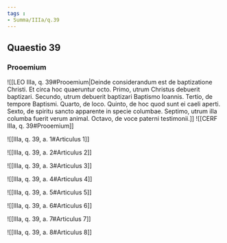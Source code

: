 ```yaml
---
tags : 
- Summa/IIIa/q.39
---
```


## Quaestio 39

### Prooemium

![[LEO IIIa, q. 39#Prooemium|Deinde considerandum est de baptizatione Christi. Et circa hoc quaeruntur octo. Primo, utrum Christus debuerit baptizari. Secundo, utrum debuerit baptizari Baptismo Ioannis. Tertio, de tempore Baptismi. Quarto, de loco. Quinto, de hoc quod sunt ei caeli aperti. Sexto, de spiritu sancto apparente in specie columbae. Septimo, utrum illa columba fuerit verum animal. Octavo, de voce paterni testimonii.]]
![[CERF IIIa, q. 39#Prooemium]]

![[IIIa, q. 39, a. 1#Articulus 1]]

![[IIIa, q. 39, a. 2#Articulus 2]]

![[IIIa, q. 39, a. 3#Articulus 3]]

![[IIIa, q. 39, a. 4#Articulus 4]]

![[IIIa, q. 39, a. 5#Articulus 5]]

![[IIIa, q. 39, a. 6#Articulus 6]]

![[IIIa, q. 39, a. 7#Articulus 7]]

![[IIIa, q. 39, a. 8#Articulus 8]]

